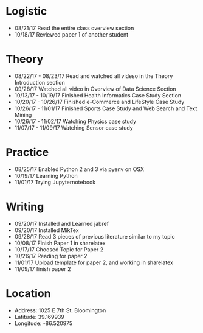 # Logistic

* 08/21/17 Read the entire class overview section 
* 10/18/17 Reviewed paper 1 of another student

# Theory

* 08/22/17 - 08/23/17 Read and watched all videso in the Theory Introduction section
* 09/28/17 Watched all video in Overview of Data Science Section
* 10/13/17 - 10/19/17 Finished Health Informatics Case Study Section
* 10/20/17 - 10/26/17 Finished e-Commerce and LifeStyle Case Study
* 10/26/17 - 11/01/17 Finished Sports Case Study and Web Search and Text Mining
* 10/26/17 - 11/02/17 Watching Physics case study
* 11/07/17 - 11/09/17 Watching Sensor case study

# Practice

* 08/25/17 Enabled Python 2 and 3 via pyenv on OSX
* 10/19/17 Learning Python
* 11/01/17 Trying Jupyternotebook

# Writing

* 09/20/17 Installed and Learned jabref
* 09/20/17 Installed MikTex
* 09/28/17 Read 3 pieces of previous literature similar to my topic
* 10/08/17 Finish Paper 1 in sharelatex
* 10/17/17 Choosed Topic for Paper 2
* 10/26/17 Reading for paper 2 
* 11/01/17 Upload template for paper 2, and working in sharelatex
* 11/09/17 finish paper 2

# Location
 
* Address: 1025 E 7th St. Bloomington
* Latitude: 39.169939
* Longitude: -86.520975
